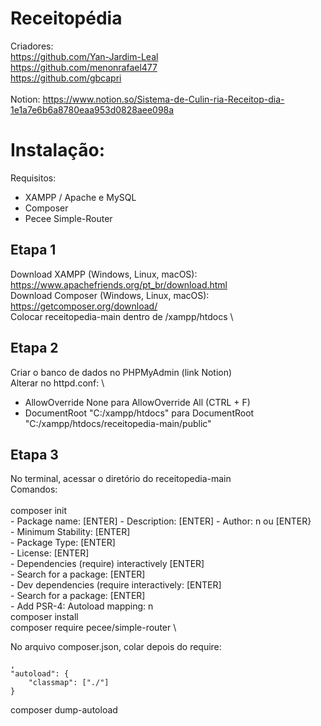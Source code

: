 # Receitopédia

Criadores:<br>
https://github.com/Yan-Jardim-Leal<br>
https://github.com/menonrafael477 <br>
https://github.com/gbcapri<br><br>
Notion: https://www.notion.so/Sistema-de-Culin-ria-Receitop-dia-1e1a7e6b6a8780eaa953d0828aee098a

# Instalação:

Requisitos:
  - XAMPP / Apache e MySQL
  - Composer
  - Pecee Simple-Router

## Etapa 1
 
Download XAMPP (Windows, Linux, macOS): https://www.apachefriends.org/pt_br/download.html \
Download Composer (Windows, Linux, macOS): https://getcomposer.org/download/ \
Colocar receitopedia-main dentro de /xampp/htdocs \

## Etapa 2

Criar o banco de dados no PHPMyAdmin (link Notion) \
Alterar no httpd.conf: \
  - AllowOverride None para AllowOverride All (CTRL + F)
  - DocumentRoot "C:/xampp/htdocs" para DocumentRoot "C:/xampp/htdocs/receitopedia-main/public"

## Etapa 3

No terminal, acessar o diretório do receitopedia-main \
Comandos: <br><BR>
  composer init \
    - Package name: [ENTER] 
    - Description: [ENTER] 
    - Author: n ou [ENTER} \
    - Minimum Stability: [ENTER] \
    - Package Type: [ENTER] \
    - License: [ENTER] \
    - Dependencies (require) interactively [ENTER] \
    - Search for a package: [ENTER] \
    - Dev dependencies (require interactively: [ENTER] \
    - Search for a package: [ENTER] \
    - Add PSR-4: Autoload mapping: n \
  composer install \
  composer require pecee/simple-router \

No arquivo composer.json, colar depois do require:

    ,
    "autoload": {
        "classmap": ["./"]
    }

composer dump-autoload




    
